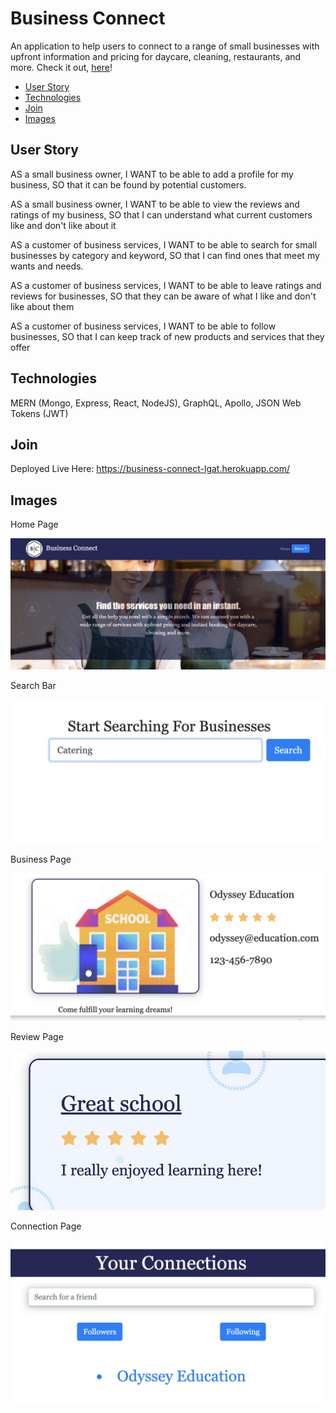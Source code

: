 # Business Connect

An application to help users to connect to a range of small businesses with upfront information and pricing for daycare, cleaning, restaurants, and more. Check it out, [here](https://business-connect-app.herokuapp.com/)!

- [User Story](#user-story)
- [Technologies](#technologies)
- [Join](#join)
- [Images](#images)

## User Story

AS a small business owner,
I WANT to be able to add a profile for my business,
SO that it can be found by potential customers.

AS a small business owner,
I WANT to be able to view the reviews and ratings of my business,
SO that I can understand what current customers like and don't like about it

AS a customer of business services,
I WANT to be able to search for small businesses by category and keyword,
SO that I can find ones that meet my wants and needs.

AS a customer of business services,
I WANT to be able to leave ratings and reviews for businesses,
SO that they can be aware of what I like and don't like about them

AS a customer of business services,
I WANT to be able to follow businesses,
SO that I can keep track of new products and services that they offer

## Technologies

MERN (Mongo, Express, React, NodeJS), GraphQL, Apollo, JSON Web Tokens (JWT)

## Join

Deployed Live Here: https://business-connect-lgat.herokuapp.com/

## Images

Home Page

![Homepage](./assets/homepage.png)

Search Bar

![Search Bar](./assets/business_search.png)

Business Page

![Business Page](./assets/single_business_page.png)

Review Page

![Review Page](./assets/review.png)

Connection Page

![Connection Page](./assets/connections.png)
